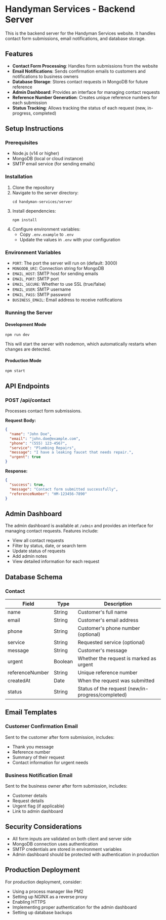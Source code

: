 # Handyman Services - Backend Server

This is the backend server for the Handyman Services website. It handles contact form submissions, email notifications, and database storage.

## Features

- **Contact Form Processing**: Handles form submissions from the website
- **Email Notifications**: Sends confirmation emails to customers and notifications to business owners
- **Database Storage**: Stores contact requests in MongoDB for future reference
- **Admin Dashboard**: Provides an interface for managing contact requests
- **Reference Number Generation**: Creates unique reference numbers for each submission
- **Status Tracking**: Allows tracking the status of each request (new, in-progress, completed)

## Setup Instructions

### Prerequisites

- Node.js (v14 or higher)
- MongoDB (local or cloud instance)
- SMTP email service (for sending emails)

### Installation

1. Clone the repository
2. Navigate to the server directory:
   ```
   cd handyman-services/server
   ```
3. Install dependencies:
   ```
   npm install
   ```
4. Configure environment variables:
   - Copy `.env.example` to `.env`
   - Update the values in `.env` with your configuration

### Environment Variables

- `PORT`: The port the server will run on (default: 3000)
- `MONGODB_URI`: Connection string for MongoDB
- `EMAIL_HOST`: SMTP host for sending emails
- `EMAIL_PORT`: SMTP port
- `EMAIL_SECURE`: Whether to use SSL (true/false)
- `EMAIL_USER`: SMTP username
- `EMAIL_PASS`: SMTP password
- `BUSINESS_EMAIL`: Email address to receive notifications

### Running the Server

#### Development Mode

```
npm run dev
```

This will start the server with nodemon, which automatically restarts when changes are detected.

#### Production Mode

```
npm start
```

## API Endpoints

### POST /api/contact

Processes contact form submissions.

**Request Body:**

```json
{
  "name": "John Doe",
  "email": "john.doe@example.com",
  "phone": "(555) 123-4567",
  "service": "Plumbing Repairs",
  "message": "I have a leaking faucet that needs repair.",
  "urgent": true
}
```

**Response:**

```json
{
  "success": true,
  "message": "Contact form submitted successfully",
  "referenceNumber": "HM-123456-7890"
}
```

## Admin Dashboard

The admin dashboard is available at `/admin` and provides an interface for managing contact requests. Features include:

- View all contact requests
- Filter by status, date, or search term
- Update status of requests
- Add admin notes
- View detailed information for each request

## Database Schema

### Contact

| Field           | Type      | Description                                   |
|-----------------|-----------|-----------------------------------------------|
| name            | String    | Customer's full name                          |
| email           | String    | Customer's email address                      |
| phone           | String    | Customer's phone number (optional)            |
| service         | String    | Requested service (optional)                  |
| message         | String    | Customer's message                            |
| urgent          | Boolean   | Whether the request is marked as urgent       |
| referenceNumber | String    | Unique reference number                       |
| createdAt       | Date      | When the request was submitted                |
| status          | String    | Status of the request (new/in-progress/completed) |

## Email Templates

### Customer Confirmation Email

Sent to the customer after form submission, includes:
- Thank you message
- Reference number
- Summary of their request
- Contact information for urgent needs

### Business Notification Email

Sent to the business owner after form submission, includes:
- Customer details
- Request details
- Urgent flag (if applicable)
- Link to admin dashboard

## Security Considerations

- All form inputs are validated on both client and server side
- MongoDB connection uses authentication
- SMTP credentials are stored in environment variables
- Admin dashboard should be protected with authentication in production

## Production Deployment

For production deployment, consider:
- Using a process manager like PM2
- Setting up NGINX as a reverse proxy
- Enabling HTTPS
- Implementing proper authentication for the admin dashboard
- Setting up database backups
